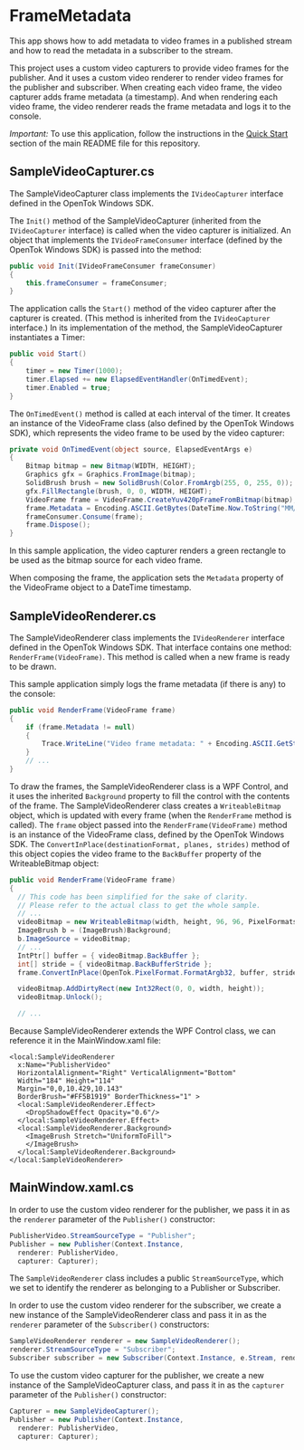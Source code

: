 FrameMetadata
=====================

This app shows how to add metadata to video frames in a published stream and how to read
the metadata in a subscriber to the stream.

This project uses a custom video capturers to provide video frames for the publisher.
And it uses a custom video renderer to render video frames for the publisher and subscriber.
When creating each video frame, the video capturer adds frame metadata (a timestamp). And
when rendering each video frame, the video renderer reads the frame metadata and logs it to
the console.

*Important:* To use this application, follow the instructions in the
[Quick Start](../README.md#quick-start) section of the main README file
for this repository.

SampleVideoCapturer.cs
----------------------

The SampleVideoCapturer class implements the `IVideoCapturer` interface defined in the OpenTok
Windows SDK. 

The `Init()` method of the SampleVideoCapturer (inherited from the `IVideoCapturer`
interface) is called when the video capturer is initialized. An object that implements
the `IVideoFrameConsumer` interface (defined by the OpenTok Windows SDK) is passed into
the method:

```csharp
public void Init(IVideoFrameConsumer frameConsumer)
{
    this.frameConsumer = frameConsumer;
}
```

The application calls the `Start()` method of the video capturer after the capturer is created.
(This method is inherited from the `IVideoCapturer` interface.) In its implementation of the method, the SampleVideoCapturer instantiates a Timer:

```csharp
public void Start()
{
    timer = new Timer(1000);
    timer.Elapsed += new ElapsedEventHandler(OnTimedEvent);
    timer.Enabled = true;
}
```

The `OnTimedEvent()` method is called at each interval of the timer. It creates an instance of
the VideoFrame class (also defined by the OpenTok Windows SDK), which represents the video frame
to be used by the video capturer:

```csharp
private void OnTimedEvent(object source, ElapsedEventArgs e)
{
    Bitmap bitmap = new Bitmap(WIDTH, HEIGHT);
    Graphics gfx = Graphics.FromImage(bitmap);
    SolidBrush brush = new SolidBrush(Color.FromArgb(255, 0, 255, 0));
    gfx.FillRectangle(brush, 0, 0, WIDTH, HEIGHT);
    VideoFrame frame = VideoFrame.CreateYuv420pFrameFromBitmap(bitmap);
    frame.Metadata = Encoding.ASCII.GetBytes(DateTime.Now.ToString("MM/dd/yyy hh:mm:ss.fff"));
    frameConsumer.Consume(frame);
    frame.Dispose();
}
```

In this sample application, the video capturer renders a green rectangle to be used as the
bitmap source for each video frame.

When composing the frame, the application sets the `Metadata` property of the VideoFrame object
to a DateTime timestamp.


SampleVideoRenderer.cs
----------------------

The SampleVideoRenderer class implements the `IVideoRenderer` interface defined in the OpenTok
Windows SDK. That interface contains one method: `RenderFrame(VideoFrame)`. This method is called
when a new frame is ready to be drawn.

This sample application simply logs the frame metadata (if there is any) to the console:

```csharp
public void RenderFrame(VideoFrame frame)
{
    if (frame.Metadata != null)
    {
        Trace.WriteLine("Video frame metadata: " + Encoding.ASCII.GetString(frame.Metadata));
    }
    // ...
}
```

To draw the frames, the SampleVideoRenderer class is a WPF Control, and it uses the inherited
`Background` property to fill the control with the contents of the frame. The SampleVideoRenderer
class creates a `WriteableBitmap` object, which is updated with every frame (when the `RenderFrame`
method is called). The `frame` object passed into the `RenderFrame(VideoFrame)` method is an
instance of the VideoFrame class, defined by the OpenTok Windows SDK. The
`ConvertInPlace(destinationFormat, planes, strides)` method of this object copies the video frame
to the `BackBuffer` property of the WriteableBitmap object:

```csharp
public void RenderFrame(VideoFrame frame)
{
  // This code has been simplified for the sake of clarity.
  // Please refer to the actual class to get the whole sample.
  // ...
  videoBitmap = new WriteableBitmap(width, height, 96, 96, PixelFormats.Bgr32, null);
  ImageBrush b = (ImageBrush)Background;
  b.ImageSource = videoBitmap;
  // ...
  IntPtr[] buffer = { videoBitmap.BackBuffer };
  int[] stride = { videoBitmap.BackBufferStride };
  frame.ConvertInPlace(OpenTok.PixelFormat.FormatArgb32, buffer, stride);

  videoBitmap.AddDirtyRect(new Int32Rect(0, 0, width, height));
  videoBitmap.Unlock();

  // ...
```

Because SampleVideoRenderer extends the WPF Control class, we can reference it in
the MainWindow.xaml file:

```xaml
<local:SampleVideoRenderer
  x:Name="PublisherVideo"
  HorizontalAlignment="Right" VerticalAlignment="Bottom"
  Width="184" Height="114"
  Margin="0,0,10.429,10.143"
  BorderBrush="#FF5B1919" BorderThickness="1" >
  <local:SampleVideoRenderer.Effect>
    <DropShadowEffect Opacity="0.6"/>
  </local:SampleVideoRenderer.Effect>
  <local:SampleVideoRenderer.Background>
    <ImageBrush Stretch="UniformToFill">
    </ImageBrush>
  </local:SampleVideoRenderer.Background>
</local:SampleVideoRenderer>
```

MainWindow.xaml.cs
------------------

In order to use the custom video renderer for the publisher, we pass it in as
the `renderer` parameter of the `Publisher()` constructor:

```csharp
PublisherVideo.StreamSourceType = "Publisher";
Publisher = new Publisher(Context.Instance,
  renderer: PublisherVideo,
  capturer: Capturer);
```

The `SampleVideoRenderer` class includes a public `StreamSourceType`, which we set to
identify the renderer as belonging to a Publisher or Subscriber.

In order to use the custom video renderer for the subscriber, we create a new instance
of the SampleVideoRenderer class and pass it in as the `renderer` parameter of the
`Subscriber()` constructors:

```csharp
SampleVideoRenderer renderer = new SampleVideoRenderer();
renderer.StreamSourceType = "Subscriber";
Subscriber subscriber = new Subscriber(Context.Instance, e.Stream, renderer);
```

To use the custom video capturer for the publisher, we create a new instance of the
SampleVideoCapturer class, and pass it in as the `capturer` parameter of the `Publisher()`
constructor:

```csharp
Capturer = new SampleVideoCapturer();
Publisher = new Publisher(Context.Instance,
  renderer: PublisherVideo,
  capturer: Capturer);
```

